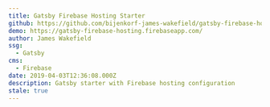 ```yaml
---
title: Gatsby Firebase Hosting Starter
github: https://github.com/bijenkorf-james-wakefield/gatsby-firebase-hosting-starter
demo: https://gatsby-firebase-hosting.firebaseapp.com/
author: James Wakefield
ssg:
  - Gatsby
cms:
  - Firebase
date: 2019-04-03T12:36:08.000Z
description: Gatsby starter with Firebase hosting configuration
stale: true
---
```

